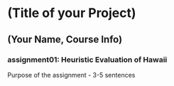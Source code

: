# (Title of your Project)
## (Your Name, Course Info)

### assignment01: Heuristic Evaluation of Hawaii

Purpose of the assignment - 3-5 sentences
